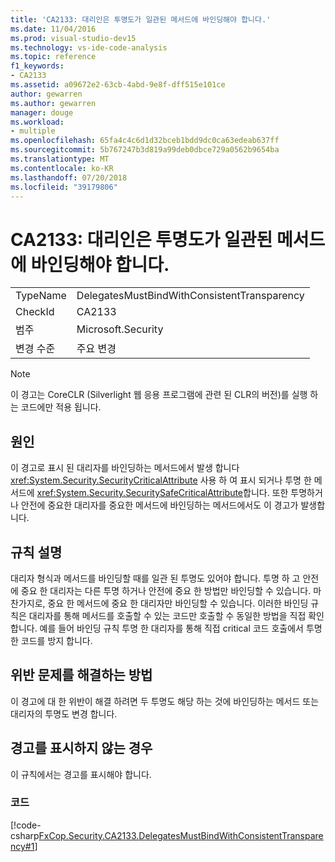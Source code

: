 ```yaml
---
title: 'CA2133: 대리인은 투명도가 일관된 메서드에 바인딩해야 합니다.'
ms.date: 11/04/2016
ms.prod: visual-studio-dev15
ms.technology: vs-ide-code-analysis
ms.topic: reference
f1_keywords:
- CA2133
ms.assetid: a09672e2-63cb-4abd-9e8f-dff515e101ce
author: gewarren
ms.author: gewarren
manager: douge
ms.workload:
- multiple
ms.openlocfilehash: 65fa4c4c6d1d32bceb1bdd9dc0ca63edeab637ff
ms.sourcegitcommit: 5b767247b3d819a99deb0dbce729a0562b9654ba
ms.translationtype: MT
ms.contentlocale: ko-KR
ms.lasthandoff: 07/20/2018
ms.locfileid: "39179806"
---
```

# <a name="ca2133-delegates-must-bind-to-methods-with-consistent-transparency"></a>CA2133: 대리인은 투명도가 일관된 메서드에 바인딩해야 합니다.

|||
|-|-|
|TypeName|DelegatesMustBindWithConsistentTransparency|
|CheckId|CA2133|
|범주|Microsoft.Security|
|변경 수준|주요 변경|

> [!NOTE]
> 이 경고는 CoreCLR (Silverlight 웹 응용 프로그램에 관련 된 CLR의 버전)를 실행 하는 코드에만 적용 됩니다.

## <a name="cause"></a>원인

이 경고로 표시 된 대리자를 바인딩하는 메서드에서 발생 합니다 <xref:System.Security.SecurityCriticalAttribute> 사용 하 여 표시 되거나 투명 한 메서드에 <xref:System.Security.SecuritySafeCriticalAttribute>합니다. 또한 투명하거나 안전에 중요한 대리자를 중요한 메서드에 바인딩하는 메서드에서도 이 경고가 발생합니다.

## <a name="rule-description"></a>규칙 설명

대리자 형식과 메서드를 바인딩할 때를 일관 된 투명도 있어야 합니다. 투명 하 고 안전에 중요 한 대리자는 다른 투명 하거나 안전에 중요 한 방법만 바인딩할 수 있습니다. 마찬가지로, 중요 한 메서드에 중요 한 대리자만 바인딩할 수 있습니다. 이러한 바인딩 규칙은 대리자를 통해 메서드를 호출할 수 있는 코드만 호출할 수 동일한 방법을 직접 확인 합니다. 예를 들어 바인딩 규칙 투명 한 대리자를 통해 직접 critical 코드 호출에서 투명 한 코드를 방지 합니다.

## <a name="how-to-fix-violations"></a>위반 문제를 해결하는 방법

이 경고에 대 한 위반이 해결 하려면 두 투명도 해당 하는 것에 바인딩하는 메서드 또는 대리자의 투명도 변경 합니다.

## <a name="when-to-suppress-warnings"></a>경고를 표시하지 않는 경우

이 규칙에서는 경고를 표시해야 합니다.

### <a name="code"></a>코드

[!code-csharp[FxCop.Security.CA2133.DelegatesMustBindWithConsistentTransparency#1](../code-quality/codesnippet/CSharp/ca2133-delegates-must-bind-to-methods-with-consistent-transparency_1.cs)]